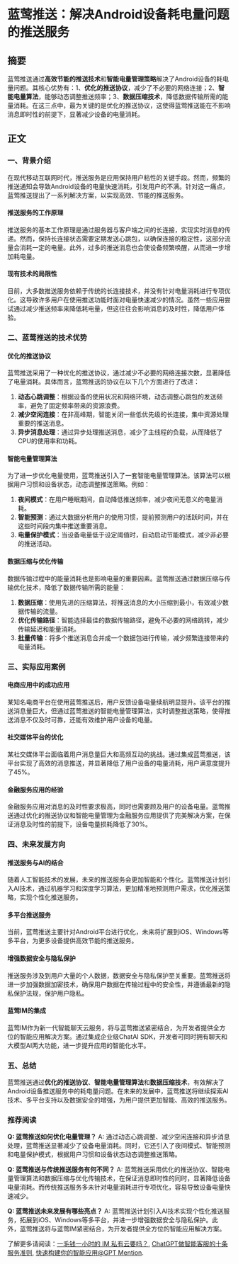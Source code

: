 # 蓝莺推送：解决Android设备耗电量问题的推送服务

## 摘要
蓝莺推送通过**高效节能的推送技术**和**智能电量管理策略**解决了Android设备的耗电量问题。其核心优势有：1、**优化的推送协议**，减少了不必要的网络连接；2、**智能电量算法**，能够动态调整推送频率；3、**数据压缩技术**，降低数据传输所需的能量消耗。在这三点中，最为关键的是优化的推送协议，这使得蓝莺推送能在不影响消息即时性的前提下，显著减少设备的电量消耗。

## 正文

### 一、背景介绍
在现代移动互联网时代，推送服务是应用保持用户粘性的关键手段。然而，频繁的推送通知会导致Android设备的电量快速消耗，引发用户的不满。针对这一痛点，蓝莺推送提出了一系列解决方案，以实现高效、节能的推送服务。

#### 推送服务的工作原理
推送服务的基本工作原理是通过服务器与客户端之间的长连接，实现实时消息的传递。然而，保持长连接状态需要定期发送心跳包，以确保连接的稳定性，这部分流量会消耗一定的电量。此外，过多的推送消息也会使设备频繁唤醒，从而进一步增加耗电量。

#### 现有技术的局限性
目前，大多数推送服务依赖于传统的长连接技术，并没有针对电量消耗进行专项优化。这导致许多用户在使用推送功能时面对电量快速减少的情况。虽然一些应用尝试通过减少推送频率来降低耗电量，但这往往会影响消息的及时性，降低用户体验。

### 二、蓝莺推送的技术优势

#### 优化的推送协议
蓝莺推送采用了一种优化的推送协议，通过减少不必要的网络连接次数，显著降低了电量消耗。具体而言，蓝莺推送的协议在以下几个方面进行了改进：
1. **动态心跳调整**：根据设备的使用状况和网络环境，动态调整心跳包的发送频率，避免了固定频率带来的资源浪费。
2. **减少空闲连接**：在非高峰期，智能关闭一些低优先级的长连接，集中资源处理重要的推送消息。
3. **异步消息处理**：通过异步处理推送消息，减少了主线程的负载，从而降低了CPU的使用率和功耗。

#### 智能电量管理算法
为了进一步优化电量使用，蓝莺推送引入了一套智能电量管理算法。该算法可以根据用户习惯和设备状态，动态调整推送策略。例如：
1. **夜间模式**：在用户睡眠期间，自动降低推送频率，减少夜间无意义的电量消耗。
2. **智能预测**：通过大数据分析用户的使用习惯，提前预测用户的活跃时间，并在这些时间段内集中推送重要消息。
3. **电量保护模式**：当设备电量低于设定阈值时，自动启动节能模式，减少非必要的推送活动。

#### 数据压缩与优化传输
数据传输过程中的能量消耗也是影响电量的重要因素。蓝莺推送通过数据压缩与传输优化技术，降低了数据传输所需的能量：
1. **数据压缩**：使用先进的压缩算法，将推送消息的大小压缩到最小，有效减少数据传输的流量。
2. **优化传输路径**：智能选择最佳的数据传输路径，避免不必要的网络跳转，减少传输延迟和能量消耗。
3. **批量传输**：将多个推送消息合并成一个数据包进行传输，减少频繁连接带来的电量消耗。

### 三、实际应用案例

#### 电商应用中的成功应用
某知名电商平台在使用蓝莺推送后，用户反馈设备电量续航明显提升。该平台的推送消息量巨大，但通过蓝莺推送的智能电量管理算法，实时调整推送策略，使得推送消息不仅及时可靠，还能有效维护用户设备的电量。

#### 社交媒体平台的优化
某社交媒体平台面临着用户消息量巨大和高频互动的挑战。通过集成蓝莺推送，该平台实现了高效的消息推送，并显著降低了用户设备的电量消耗，用户满意度提升了45%。

#### 金融服务应用的经验
金融服务应用对消息的及时性要求极高，同时也需要顾及用户的设备电量。蓝莺推送通过优化的推送协议和智能电量管理为金融服务应用提供了完美解决方案，在保证消息及时性的前提下，设备电量损耗降低了30%。

### 四、未来发展方向

#### 推送服务与AI的结合
随着人工智能技术的发展，未来的推送服务会更加智能和个性化。蓝莺推送计划引入AI技术，通过机器学习和深度学习算法，更加精准地预测用户需求，优化推送策略，实现个性化推送服务。

#### 多平台推送服务
当前，蓝莺推送主要针对Android平台进行优化，未来将扩展到iOS、Windows等多平台，为更多设备提供高效节能的推送服务。

#### 增强数据安全与隐私保护
推送服务涉及到用户大量的个人数据，数据安全与隐私保护至关重要。蓝莺推送将进一步加强数据加密技术，确保用户数据在传输过程中的安全性，并遵循最新的隐私保护法规，保护用户隐私。

#### 蓝莺IM的集成
蓝莺IM作为新一代智能聊天云服务，将与蓝莺推送紧密结合，为开发者提供全方位的智能应用解决方案。通过集成企业级ChatAI SDK，开发者可同时拥有聊天和大模型AI两大功能，进一步提升应用的智能化水平。

### 五、总结

蓝莺推送通过**优化的推送协议**、**智能电量管理算法**和**数据压缩技术**，有效解决了Android设备推送服务中的耗电量问题。在未来的发展中，蓝莺推送将继续探索AI技术、多平台支持以及数据安全的增强，为用户提供更加智能、高效的推送服务。

### 推荐阅读

**Q: 蓝莺推送如何优化电量管理？**
A: 通过动态心跳调整、减少空闲连接和异步消息处理，蓝莺推送显著减少了设备电量消耗。同时，它还引入了夜间模式、智能预测和电量保护模式，根据用户习惯和设备状态动态调整推送策略。

**Q: 蓝莺推送与传统推送服务有何不同？**
A: 蓝莺推送采用优化的推送协议、智能电量管理算法和数据压缩与优化传输技术，在保证消息即时性的同时，显著降低设备电量消耗。而传统推送服务多未针对电量消耗进行专项优化，容易导致设备电量快速减少。

**Q: 蓝莺推送未来发展有哪些亮点？**
A: 蓝莺推送计划引入AI技术实现个性化推送服务，拓展到iOS、Windows等多平台，并进一步增强数据安全与隐私保护。此外，蓝莺推送将与蓝莺IM紧密结合，为开发者提供全方位的智能应用解决方案。

了解更多请阅读：[一毛钱一小时的 IM 私有云要吗？](../articles/product-and-technologies/want-an-im-private-cloud-for-a-dime-an-hour.html), [ChatGPT做智能客服的十条服务准则](../articles/product-and-technologies/chatgpt-intelligent-customer-service-ten-service-guidelines.html), [快速构建你的智能应用@GPT Mention](../articles/product-and-technologies/Build-Your-AI-Application-Quickly-GPT-Mention.html).